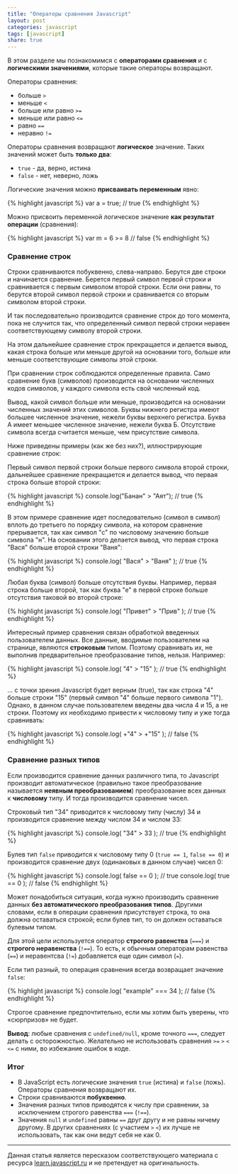 ```yaml
---
title: "Операторы сравнения Javascript"
layout: post
categories: javascript
tags: [javascript]
share: true
---
```


В этом разделе мы познакомимся с **операторами сравнения** и с **логическими значениями**, которые такие операторы возвращают.

Операторы сравнения:

* больше `>`
* меньше `<`
* больше или равно `>=`
* меньше или равно `<=`
* равно `==`
* неравно `!=`

Операторы сравнения возвращают **логическое** значение. Таких значений может быть **только два**:

* `true` - да, верно, истина
* `false` - нет, неверно, ложь

Логические значения можно **присваивать переменным** явно:

{% highlight javascript %}
  var a = true; // true
{% endhighlight %}

Можно присвоить переменной логическое значение **как результат операции** (сравнения):

{% highlight javascript %}
  var m = 6 >= 8 // false
{% endhighlight %}

### Сравнение строк

Строки сравниваются побуквенно, слева-направо. Берутся две строки и начинается сравнение. Берется первый символ первой строки и сравнивается с первым символом второй строки. Если они равны, то берутся второй символ первой строки и сравнивается со вторым символом второй строки.

И так последовательно производится сравнение строк до того момента, пока не случится так, что определенный символ первой строки неравен соответствующему символу второй строки.

На этом дальнейшее сравнение строк прекращается и делается вывод, какая строка больше или меньше другой на основании того, больше или меньше соответствующие символы этой строки.

При сравнении строк соблюдаются определенные правила. Само сравнение букв (символов) производится на основании численных кодов символов, у каждого символа есть свой численный код.

Вывод, какой символ больше или меньше, производится на основании численных значений этих символов. Буквы нижнего регистра имеют большее численное значение, нежели буквы верхнего регистра. Буква А имеет меньшее численное значение, нежели буква Б. Отсутствие символа всегда считается меньше, чем присутствие символа.

Ниже приведены примеры (как же без них?), иллюстрирующие сравнение строк:

Первый символ первой строки больше первого символа второй строки, дальнейшее сравнение прекращается и делается вывод, что первая строка больше второй строки:

{% highlight javascript %}
  console.log("Банан" > "Аят"); // true
{% endhighlight %}

В этом примере сравнение идет последовательно (символ в символ) вплоть до третьего по порядку символа, на котором сравнение прерывается, так как символ "c" по числовому значению больше символа "н". На основании этого делается вывод, что первая строка "Вася" больше второй строки "Ваня":

{% highlight javascript %}
  console.log( "Вася" > "Ваня" ); // true
{% endhighlight %}

Любая буква (символ) больше отсутствия буквы. Например, первая строка больше второй, так как буква "е" в первой строке больше отсутствия таковой во второй строке:

{% highlight javascript %}
  console.log( "Привет" > "Прив" ); // true
{% endhighlight %}

Интересный пример сравнения связан обработкой введенных пользователем данных. Все данные, вводимые пользователем на странице, являются **строковым** типом. Поэтому сравнивать их, не выполнив предварительное преобразование типов, нельзя. Например:

{% highlight javascript %}
  console.log( "4" > "15" ); // true
{% endhighlight %}

... с точки зрения Javascript будет верным (true), так как строка "4" больше строки "15" (первый символ "4" больше первого символа "1"). Однако, в данном случае пользователем введены два числа 4 и 15, а не строки. Поэтому их необходимо привести к числовому типу и уже тогда сравнивать:

{% highlight javascript %}
  console.log( +"4" > +"15" ); // false
{% endhighlight %}

### Сравнение разных типов

Если производится сравнение данных различного типа, то Javascript производит автоматическое (правильно такое преобразование называется **неявным преобразованием**) преобразование всех данных к **числовому** типу. И тогда производится сравнение чисел.

Строковый тип "34" приводится к числовому типу (числу) 34 и производится сравнение между числом 34 и числом 33:

{% highlight javascript %}
  console.log( "34" > 33 ); // true
{% endhighlight %}

Булев тип `false` приводится к числовому типу 0 (`true == 1`, `false == 0`) и производится сравнение двух (одинаковых в данном случае) чисел 0:

{% highlight javascript %}
  console.log( false == 0 ); // true
  console.log( true == 0 ); // false
{% endhighlight %}

Может понадобиться ситуация, когда нужно производить сравнение данных **без автоматического преобразования типов**. Другими словами, если в операции сравнения присутствует строка, то она должна оставаться строкой; если булев тип, то он должен оставаться булевым типом.

Для этой цели используется оператор **строгого равенства** (`===`) и **строгого неравенства** (`!==`). То есть, к обычным операторам равенства (`==`) и неравентсва (`!=`) добавляется еще один символ (`=`).

Если тип разный, то операция сравнения всегда возвращает значение `false`:

{% highlight javascript %}
  console.log( "example" === 34 ); // false
{% endhighlight %}

Строгое сравнение предпочтительно, если мы хотим быть уверены, что &laquo;сюрпризов&raquo; не будет.

**Вывод**: любые сравнения с `undefined/null`, кроме точного `===`, следует делать с осторожностью. Желательно не использовать сравнения `>=` `>` `<` `<=` с ними, во избежание ошибок в коде.

### Итог

* В JavaScript есть логические значения `true` (истина) и `false` (ложь). Операторы сравнения возвращают их.
* Строки сравниваются **побуквенно**.
* Значения разных типов приводятся к числу при сравнении, за исключением строгого равенства `===` (`!==`).
* Значения `null` и `undefined` равны `==` друг другу и не равны ничему другому. В других сравнениях (с участием `>` `<`) их лучше не использовать, так как они ведут себя не как 0.

***

Данная статья является пересказом соответствующего материала с ресурса [learn.javascript.ru][1] и не претендует на оригинальность.

[1]: https://learn.javascript.ru/comparison "Javascript Comparison"
